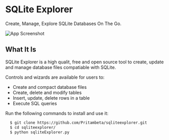 
# SQLite Explorer

Create, Manage, Explore SQLite Databases On The Go.




![App Screenshot](https://i.ibb.co/SPKXyvz/sqliteexplorer.jpg)


## What It Is

SQLite Explorer is a high qualit, free and open source tool to create, update and manage database files compatiable with SQLite.




Controls and wizards are available for users to:

- Create and compact database files
- Create, delete and modify tables
- Insert, update, delete rows in a table
- Execute SQL queries



Run the following commands to install and use it:

```bash
  $ git clone https://github.com/Pritambeta/sqliteexplorer.git
  $ cd sqliteexplorer/
  $ python sqliteExplorer.py
```


